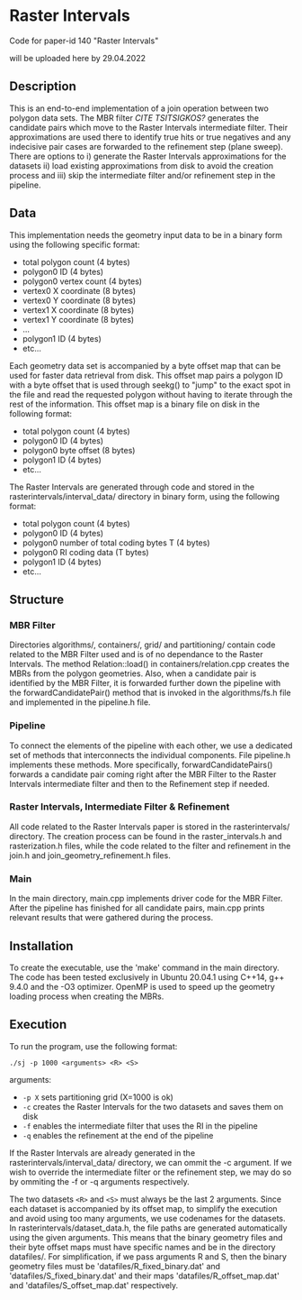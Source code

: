 # Raster Intervals
Code for paper-id 140 "Raster Intervals"

will be uploaded here by 29.04.2022


## Description
This is an end-to-end implementation of a join operation between two polygon data sets. The MBR filter *CITE TSITSIGKOS?* generates the candidate pairs which move to the Raster Intervals intermediate filter. Their approximations are used there to identify true hits or true negatives and any indecisive pair cases are forwarded to the refinement step (plane sweep). There are options to i) generate the Raster Intervals approximations for the datasets ii) load existing approximations from disk to avoid the creation process and iii) skip the intermediate filter and/or refinement step in the pipeline.

## Data

This implementation needs the geometry input data to be in a binary form using the following specific format:
- total polygon count (4 bytes)
- polygon0 ID (4 bytes)
- polygon0 vertex count (4 bytes)
- vertex0 X coordinate (8 bytes)
- vertex0 Y coordinate (8 bytes)
- vertex1 X coordinate (8 bytes)
- vertex1 Y coordinate (8 bytes)
- ... 
- polygon1 ID (4 bytes)
- etc...

Each geometry data set is accompanied by a byte offset map that can be used for faster data retrieval from disk. This offset map pairs a polygon ID with a byte offset that is used through seekg() to "jump" to the exact spot in the file and read the requested polygon without having to iterate through the rest of the information. This offset map is a binary file on disk in the following format:
- total polygon count (4 bytes)
- polygon0 ID (4 bytes)
- polygon0 byte offset (8 bytes)
- polygon1 ID (4 bytes)
- etc...

The Raster Intervals are generated through code and stored in the rasterintervals/interval_data/ directory in binary form, using the following format:
- total polygon count (4 bytes)
- polygon0 ID (4 bytes)
- polygon0 number of total coding bytes T (4 bytes)
- polygon0 RI coding data (T bytes)
- polygon1 ID (4 bytes)
- etc...

## Structure

### MBR Filter

Directories algorithms/, containers/, grid/ and partitioning/ contain code related to the MBR Filter used and is of no dependance to the Raster Intervals. The method Relation::load() in containers/relation.cpp creates the MBRs from the polygon geometries. Also, when a candidate pair is identified by the MBR Filter, it is forwarded further down the pipeline with the forwardCandidatePair() method that is invoked in the algorithms/fs.h file and implemented in the pipeline.h file.

### Pipeline

To connect the elements of the pipeline with each other, we use a dedicated set of methods that interconnects the individual components. File pipeline.h implements these methods. More specifically, forwardCandidatePairs() forwards a candidate pair coming right after the MBR Filter to the Raster Intervals intermediate filter and then to the Refinement step if needed.

### Raster Intervals, Intermediate Filter & Refinement

All code related to the Raster Intervals paper is stored in the rasterintervals/ directory. The creation process can be found in the raster_intervals.h and rasterization.h files, while the code related to the filter and refinement in the join.h and join_geometry_refinement.h files.

### Main

In the main directory, main.cpp implements driver code for the MBR Filter. After the pipeline has finished for all candidate pairs, main.cpp prints relevant results that were gathered during the process.

## Installation

To create the executable, use the 'make' command in the main directory. The code has been tested exclusively in Ubuntu 20.04.1 using C++14, g++ 9.4.0 and the -O3 optimizer. OpenMP is used to speed up the geometry loading process when creating the MBRs. 

## Execution

To run the program, use the following format: 

```
./sj -p 1000 <arguments> <R> <S>
```

arguments:
- ```-p X``` sets partitioning grid (X=1000 is ok)
- ```-c``` creates the Raster Intervals for the two datasets and saves them on disk
- ```-f``` enables the intermediate filter that uses the RI in the pipeline
- ```-q``` enables the refinement at the end of the pipeline	

If the Raster Intervals are already generated in the rasterintervals/interval_data/ directory, we can ommit the -c argument. If we wish to override the intermediate filter or the refinement step, we may do so by ommiting the -f or -q arguments respectively.

The two datasets ```<R>``` and ```<S>``` must always be the last 2 arguments. Since each dataset is accompanied by its offset map, to simplify the execution and avoid using too many arguments, we use codenames for the datasets. In rasterintervals/dataset_data.h, the file paths are generated automatically using the given arguments. This means that the binary geometry files and their byte offset maps must have specific names and be in the directory datafiles/. For simplification, if we pass arguments R and S, then the binary geometry files must be 'datafiles/R_fixed_binary.dat' and 'datafiles/S_fixed_binary.dat' and their maps 'datafiles/R_offset_map.dat' and 'datafiles/S_offset_map.dat' respectively.